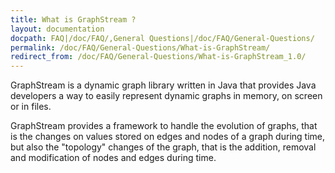 ```yaml
---
title: What is GraphStream ?
layout: documentation
docpath: FAQ|/doc/FAQ/,General Questions|/doc/FAQ/General-Questions/
permalink: /doc/FAQ/General-Questions/What-is-GraphStream/
redirect_from: /doc/FAQ/General-Questions/What-is-GraphStream_1.0/
---
```


GraphStream is a dynamic graph library written in Java that provides Java developers a way to easily represent dynamic graphs in memory, on screen or in files.

GraphStream provides a framework to handle the evolution of graphs, that is the changes on values stored on edges and nodes of a graph during time, but also the "topology" changes of the graph, that is the addition, removal and modification of nodes and edges during time.


